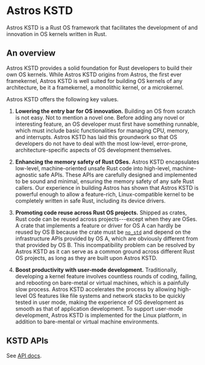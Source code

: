 # Astros KSTD

Astros KSTD is a Rust OS framework that facilitates the development of and innovation in OS kernels written in Rust.

## An overview

Astros KSTD provides a solid foundation for Rust developers to build their own OS kernels. While Astros KSTD origins from Astros, the first ever framekernel, Astros KSTD is well suited for building OS kernels of any architecture, be it a framekernel, a monolithic kernel, or a microkernel.

Astros KSTD offers the following key values.

1. **Lowering the entry bar for OS innovation.** Building an OS from scratch is not easy. Not to mention a novel one. Before adding any novel or interesting feature, an OS developer must first have something runnable, which must include basic functionalities for managing CPU, memory, and interrupts. Astros KSTD has laid this groundwork so that OS developers do not have to deal with the most low-level, error-prone, architecture-specific aspects of OS development themselves.

2. **Enhancing the memory safety of Rust OSes.** Astros KSTD encapsulates low-level, machine-oriented unsafe Rust code into high-level, machine-agnostic safe APIs. These APIs are carefully designed and implemented to be sound and minimal, ensuring the memory safety of any safe Rust callers. Our experience in building Astros has shown that Astros KSTD is powerful enough to allow a feature-rich, Linux-compatible kernel to be completely written in safe Rust, including its device drivers.

3. **Promoting code reuse across Rust OS projects.** Shipped as crates, Rust code can be reused across projects---except when they are OSes. A crate that implements a feature or driver for OS A can hardly be reused by OS B because the crate must be [`no_std`](https://docs.rust-embedded.org/book/intro/no-std.html#summary) and depend on the infrastructure APIs provided by OS A, which are obviously different from that provided by OS B. This incompatibility problem can be resolved by Astros KSTD as it can serve as a common ground across different Rust OS projects, as long as they are built upon Astros KSTD.

4. **Boost productivity with user-mode development.** Traditionally, developing a kernel feature involves countless rounds of coding, failing, and rebooting on bare-metal or virtual machines, which is a painfully slow process. Astros KSTD accelerates the process by allowing high-level OS features like file systems and network stacks to be quickly tested in user mode, making the experience of OS development as smooth as that of application development. To support user-mode development, Astros KSTD is implemented for the Linux platform, in addition to bare-mental or virtual machine environments.

## KSTD APIs

See [API docs](https://docs.rs/kstd/latest/kstd).
